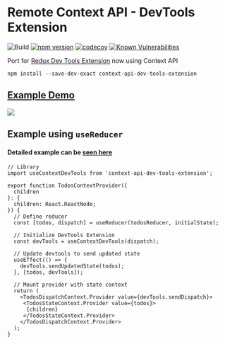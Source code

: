 # Remote Context API - DevTools Extension
![Build](https://img.shields.io/github/workflow/status/vip-git/context-api-dev-tools-extension/Build-Test-Deploy/main?style=flat) [![npm version](https://badge.fury.io/js/context-api-dev-tools-extension.svg)](https://badge.fury.io/js/context-api-dev-tools-extension) [![codecov](https://codecov.io/gh/vip-git/context-api-dev-tools-extension/branch/main/graph/badge.svg?token=YLEDGQOZTH)](undefined) [![Known Vulnerabilities](https://snyk.io/test/github/badges/shields/badge.svg)](https://snyk.io/test/github/vip-git/context-api-dev-tools-extension?targetFile=package.json)

Port for [Redux Dev Tools Extension](https://github.com/zalmoxisus/redux-devtools-extension) now using Context API

```
npm install --save-dev-exact context-api-dev-tools-extension
```
## [Example Demo](https://vip-git.github.io/context-api-dev-tools-extension/)
![](./example/context-api-dev-tools-demo.gif)

## Example using `useReducer`
#### Detailed example can be [seen here](https://github.com/vip-git/context-api-dev-tools-extension/blob/main/example/contexts/TodosContext.tsx)

```
// Library
import useContextDevTools from 'context-api-dev-tools-extension';

export function TodosContextProvider({
  children
}: {
  children: React.ReactNode;
}) {
  // Define reducer
  const [todos, dispatch] = useReducer(todosReducer, initialState);
  
  // Initialize DevTools Extension
  const devTools = useContextDevTools(dispatch);
  
  // Update devtools to send updated state
  useEffect(() => {
    devTools.sendUpdatedState(todos);
  }, [todos, devTools]);
  
  // Mount provider with state context
  return (
    <TodosDispatchContext.Provider value={devTools.sendDispatch}>
     <TodosStateContext.Provider value={todos}>
      {children}
     </TodosStateContext.Provider>
    </TodosDispatchContext.Provider>
  );
}
```

